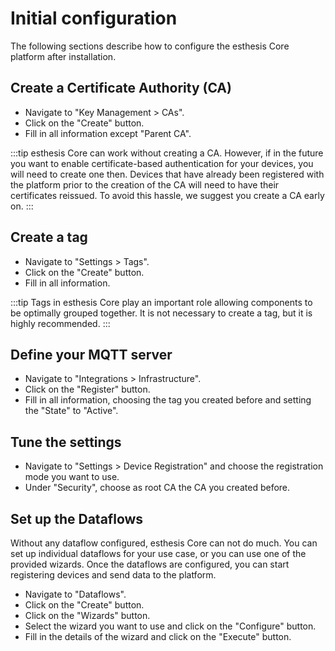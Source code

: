 # Initial configuration

The following sections describe how to configure the esthesis Core platform after installation.

## Create a Certificate Authority (CA)
- Navigate to "Key Management > CAs".
- Click on the "Create" button.
- Fill in all information except "Parent CA".

:::tip
esthesis Core can work without creating a CA. However, if in the future you want to enable
certificate-based authentication for your devices, you will need to create one then. Devices that
have already been registered with the platform prior to the creation of the CA will need to have
their certificates reissued. To avoid this hassle, we suggest you create a CA early on.
:::

## Create a tag
- Navigate to "Settings > Tags".
- Click on the "Create" button.
- Fill in all information.

:::tip
Tags in esthesis Core play an important role allowing components to be optimally grouped together.
It is not necessary to create a tag, but it is highly recommended.
:::

## Define your MQTT server
- Navigate to "Integrations > Infrastructure".
- Click on the "Register" button.
- Fill in all information, choosing the tag you created before and setting the "State" to "Active".

## Tune the settings
- Navigate to "Settings > Device Registration" and choose the registration mode you want to use.
- Under "Security", choose as root CA the CA you created before.

## Set up the Dataflows
Without any dataflow configured, esthesis Core can not do much. You can set up individual
dataflows for your use case, or you can use one of the provided wizards. Once the dataflows are
configured, you can start registering devices and send data to the platform.
- Navigate to "Dataflows".
- Click on the "Create" button.
- Click on the "Wizards" button.
- Select the wizard you want to use and click on the "Configure" button.
- Fill in the details of the wizard and click on the "Execute" button.
